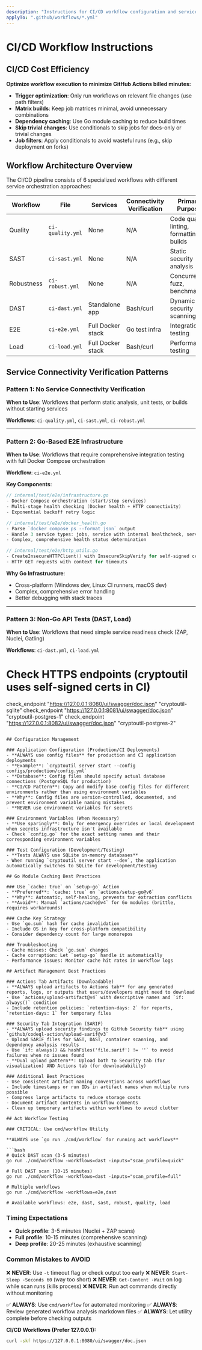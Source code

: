 ```yaml
---
description: "Instructions for CI/CD workflow configuration and service connectivity verification"
applyTo: ".github/workflows/*.yml"
---
```

# CI/CD Workflow Instructions

## CI/CD Cost Efficiency

**Optimize workflow execution to minimize GitHub Actions billed minutes:**

- **Trigger optimization**: Only run workflows on relevant file changes (use path filters)
- **Matrix builds**: Keep job matrices minimal, avoid unnecessary combinations
- **Dependency caching**: Use Go module caching to reduce build times
- **Skip trivial changes**: Use conditionals to skip jobs for docs-only or trivial changes
- **Job filters**: Apply conditionals to avoid wasteful runs (e.g., skip deployment on forks)

## Workflow Architecture Overview

The CI/CD pipeline consists of 6 specialized workflows with different service orchestration approaches:

| Workflow | File | Services | Connectivity Verification | Primary Purpose |
|----------|------|----------|---------------------------|-----------------|
| Quality | `ci-quality.yml` | None | N/A | Code quality, linting, formatting, builds |
| SAST | `ci-sast.yml` | None | N/A | Static security analysis |
| Robustness | `ci-robust.yml` | None | N/A | Concurrency, fuzz, benchmarks |
| DAST | `ci-dast.yml` | Standalone app | Bash/curl | Dynamic security scanning |
| E2E | `ci-e2e.yml` | Full Docker stack | Go test infra | Integration testing |
| Load | `ci-load.yml` | Full Docker stack | Bash/curl | Performance testing |

## Service Connectivity Verification Patterns

### Pattern 1: No Service Connectivity Verification

**When to Use**: Workflows that perform static analysis, unit tests, or builds without starting services

**Workflows**: `ci-quality.yml`, `ci-sast.yml`, `ci-robust.yml`

---

### Pattern 2: Go-Based E2E Infrastructure

**When to Use**: Workflows that require comprehensive integration testing with full Docker Compose orchestration

**Workflow**: `ci-e2e.yml`

**Key Components**:
```go
// internal/test/e2e/infrastructure.go
- Docker Compose orchestration (start/stop services)
- Multi-stage health checking (Docker health + HTTP connectivity)
- Exponential backoff retry logic

// internal/test/e2e/docker_health.go  
- Parse `docker compose ps --format json` output
- Handle 3 service types: jobs, service with internal healthcheck, service with external healthcheck job
- Complex, comprehensive health status determination

// internal/test/e2e/http_utils.go
- CreateInsecureHTTPClient() with InsecureSkipVerify for self-signed certs
- HTTP GET requests with context for timeouts
```

**Why Go Infrastructure**:
- Cross-platform (Windows dev, Linux CI runners, macOS dev)
- Complex, comprehensive error handling
- Better debugging with stack traces

---

### Pattern 3: Non-Go API Tests (DAST, Load)

**When to Use**: Workflows that need simple service readiness check (ZAP, Nuclei, Gatling)

**Workflows**: `ci-dast.yml`, `ci-load.yml`

# Check HTTPS endpoints (cryptoutil uses self-signed certs in CI)
check_endpoint "https://127.0.0.1:8080/ui/swagger/doc.json" "cryptoutil-sqlite"
check_endpoint "https://127.0.0.1:8081/ui/swagger/doc.json" "cryptoutil-postgres-1"
check_endpoint "https://127.0.0.1:8082/ui/swagger/doc.json" "cryptoutil-postgres-2"
```

## Configuration Management

### Application Configuration (Production/CI Deployments)
- **ALWAYS use config files** for production and CI application deployments
- **Example**: `cryptoutil server start --config configs/production/config.yml`
- **Database**: Config files should specify actual database connections (PostgreSQL for production)
- **CI/CD Pattern**: Copy and modify base config files for different environments rather than using environment variables
- **Why**: Config files are version-controlled, documented, and prevent environment variable naming mistakes
- **NEVER use environment variables for secrets

### Environment Variables (When Necessary)
- **Use sparingly**: Only for emergency overrides or local development when secrets infrastructure isn't available
- Check `config.go` for the exact setting names and their corresponding environment variables

### Test Configuration (Development/Testing)
- **Tests ALWAYS use SQLite in-memory databases**
- When running `cryptoutil server start --dev`, the application automatically switches to SQLite for development/testing

## Go Module Caching Best Practices

### Use `cache: true` on `setup-go` Action
- **Preferred**: `cache: true` on `actions/setup-go@v6`
- **Why**: Automatic, self-healing, prevents tar extraction conflicts
- **Avoid**: Manual `actions/cache@v4` for Go modules (brittle, requires workarounds)

### Cache Key Strategy
- Use `go.sum` hash for cache invalidation
- Include OS in key for cross-platform compatibility
- Consider dependency count for large monorepos

### Troubleshooting
- Cache misses: Check `go.sum` changes
- Cache corruption: Let `setup-go` handle it automatically
- Performance issues: Monitor cache hit rates in workflow logs

## Artifact Management Best Practices

### Actions Tab Artifacts (Downloadable)
- **ALWAYS upload artifacts to Actions tab** for any generated reports, logs, or outputs that users/developers might need to download
- Use `actions/upload-artifact@v4` with descriptive names and `if: always()` condition
- Include retention policies: `retention-days: 2` for reports, `retention-days: 1` for temporary files

### Security Tab Integration (SARIF)
- **ALWAYS upload security findings to GitHub Security tab** using `github/codeql-action/upload-sarif@v3`
- Upload SARIF files for SAST, DAST, container scanning, and dependency analysis results
- Use `if: always() && hashFiles('file.sarif') != ''` to avoid failures when no issues found
- **Dual upload pattern**: Upload both to Security tab (for visualization) AND Actions tab (for downloadability)

### Additional Best Practices
- Use consistent artifact naming conventions across workflows
- Include timestamps or run IDs in artifact names when multiple runs possible
- Compress large artifacts to reduce storage costs
- Document artifact contents in workflow comments
- Clean up temporary artifacts within workflows to avoid clutter

## Act Workflow Testing

### CRITICAL: Use cmd/workflow Utility

**ALWAYS use `go run ./cmd/workflow` for running act workflows**

```bash
# Quick DAST scan (3-5 minutes)
go run ./cmd/workflow -workflows=dast -inputs="scan_profile=quick"

# Full DAST scan (10-15 minutes)
go run ./cmd/workflow -workflows=dast -inputs="scan_profile=full"

# Multiple workflows
go run ./cmd/workflow -workflows=e2e,dast

# Available workflows: e2e, dast, sast, robust, quality, load
```

### Timing Expectations
- **Quick profile**: 3-5 minutes (Nuclei + ZAP scans)
- **Full profile**: 10-15 minutes (comprehensive scanning)
- **Deep profile**: 20-25 minutes (exhaustive scanning)

### Common Mistakes to AVOID
❌ **NEVER**: Use `-t` timeout flag or check output too early
❌ **NEVER**: `Start-Sleep -Seconds 60` (way too short)
❌ **NEVER**: `Get-Content -Wait` on log while scan runs (kills process)
❌ **NEVER**: Run act commands directly without monitoring

✅ **ALWAYS**: Use `cmd/workflow` for automated monitoring
✅ **ALWAYS**: Review generated workflow analysis markdown files
✅ **ALWAYS**: Let utility complete before checking outputs

**CI/CD Workflows (Prefer 127.0.0.1):**
```bash
curl -skf https://127.0.0.1:8080/ui/swagger/doc.json
```
